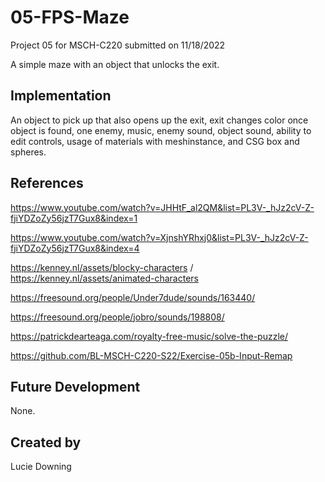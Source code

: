 # 05-FPS-Maze
Project 05 for MSCH-C220 submitted on 11/18/2022

A simple maze with an object that unlocks the exit. 

## Implementation
An object to pick up that also opens up the exit, exit changes color once object is found, one enemy, music, enemy sound, object sound, ability to edit controls, usage of materials with meshinstance, and CSG box and spheres. 

## References

https://www.youtube.com/watch?v=JHHtF_al2QM&list=PL3V-_hJz2cV-Z-fjiYDZoZy56jzT7Gux8&index=1

https://www.youtube.com/watch?v=XjnshYRhxj0&list=PL3V-_hJz2cV-Z-fjiYDZoZy56jzT7Gux8&index=4

https://kenney.nl/assets/blocky-characters / https://kenney.nl/assets/animated-characters

https://freesound.org/people/Under7dude/sounds/163440/ 

https://freesound.org/people/jobro/sounds/198808/

https://patrickdearteaga.com/royalty-free-music/solve-the-puzzle/

https://github.com/BL-MSCH-C220-S22/Exercise-05b-Input-Remap

## Future Development

None.

## Created by
Lucie Downing
